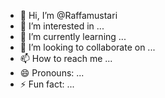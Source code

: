 - 👋 Hi, I’m @Raffamustari
- 👀 I’m interested in ...
- 🌱 I’m currently learning ...
- 💞️ I’m looking to collaborate on ...
- 📫 How to reach me ...
- 😄 Pronouns: ...
- ⚡ Fun fact: ...

<!---
Raffamustari/Raffamustari is a ✨ special ✨ repository because its `README.md` (this file) appears on your GitHub profile.
You can click the Preview link to take a look at your changes.
--->
